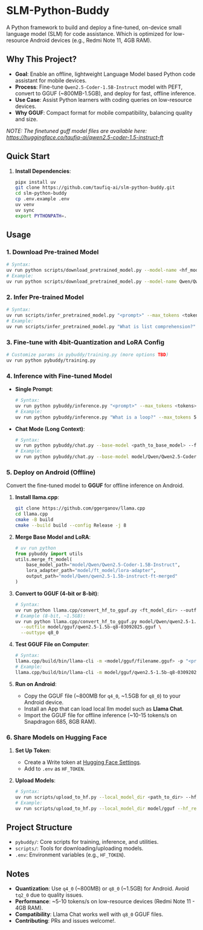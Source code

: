 # SLM-Python-Buddy

A Python framework to build and deploy a fine-tuned, on-device small language model (SLM) for code assistance. Which is optimized for low-resource Android devices (e.g., Redmi Note 11, 4GB RAM).

## Why This Project?

- **Goal**: Enable an offline, lightweight Language Model based Python code assistant for mobile devices.
- **Process**: Fine-tune `Qwen2.5-Coder-1.5B-Instruct` model with PEFT, convert to GGUF (~800MB-1.5GB), and deploy for fast, offline inference.
- **Use Case**: Assist Python learners with coding queries on low-resource devices.
- **Why GGUF**: Compact format for mobile compatibility, balancing quality and size.

*NOTE: The finetuned guff model files are available here: https://huggingface.co/taufiq-ai/qwen2.5-coder-1.5-instruct-ft*


## Quick Start

1. **Install Dependencies**:
   ```bash
   pipx install uv
   git clone https://github.com/taufiq-ai/slm-python-buddy.git
   cd slm-python-buddy
   cp .env.example .env
   uv venv
   uv sync
   export PYTHONPATH=.
   ```

## Usage

### 1. Download Pre-trained Model
```bash
# Syntax:
uv run python scripts/download_pretrained_model.py --model-name <hf_model_name> --model-dir <dir> --device <auto|cpu|cuda>
# Example:
uv run python scripts/download_pretrained_model.py --model-name Qwen/Qwen2.5-Coder-1.5B-Instruct --model-dir model --device auto
```

### 2. Infer Pre-trained Model
```bash
# Syntax:
uv run scripts/infer_pretrained_model.py "<prompt>" --max_tokens <tokens> --model_path <path_to_model> --device <cpu|cuda>
# Example:
uv run scripts/infer_pretrained_model.py "What is list comprehension?" --max_tokens 500 --model_path model/Qwen/Qwen2.5-Coder-1.5B-Instruct --device cpu
```

### 3. Fine-tune with 4bit-Quantization and LoRA Config
```bash
# Customize params in pybuddy/training.py (more options TBD)
uv run python pybuddy/training.py
```

### 4. Inference with Fine-tuned Model
- **Single Prompt**:
  ```bash
  # Syntax:
  uv run python pybuddy/inference.py "<prompt>" --max_tokens <tokens> --base-model <path_to_base_model> --ftmodel <path_to_lora> --device <auto|cpu>
  # Example:
  uv run python pybuddy/inference.py "What is a loop?" --max_tokens 512 --base-model model/Qwen/Qwen2.5-Coder-1.5B-Instruct --ftmodel model/ft_model/lora-adapter --device auto
  ```

- **Chat Mode (Long Context)**:
  ```bash
  # Syntax:
  uv run python pybuddy/chat.py --base-model <path_to_base_model> --ftmodel <path_to_lora> --device <auto|cpu>
  # Example:
  uv run python pybuddy/chat.py --base-model model/Qwen/Qwen2.5-Coder-1.5B-Instruct --ftmodel model/ft_model/lora-adapter --device auto
  ```

### 5. Deploy on Android (Offline)
Convert the fine-tuned model to **GGUF** for offline inference on Android.

1. **Install llama.cpp**:
   ```bash
   git clone https://github.com/ggerganov/llama.cpp
   cd llama.cpp
   cmake -B build
   cmake --build build --config Release -j 8
   ```

2. **Merge Base Model and LoRA**:
   ```python
   # uv run python
   from pybuddy import utils
   utils.merge_ft_model(
       base_model_path="model/Qwen/Qwen2.5-Coder-1.5B-Instruct",
       lora_adapter_path="model/ft_model/lora-adapter",
       output_path="model/Qwen/qwen2.5-1.5b-instruct-ft-merged"
   )
   ```

3. **Convert to GGUF (4-bit or 8-bit)**:
   ```bash
   # Syntax:
   uv run python llama.cpp/convert_hf_to_gguf.py <ft_model_dir> --outfile <gguf_models/filename.gguf> --outtype <q4_0|q8_0>
   # Example (8-bit, ~1.5GB):
   uv run python llama.cpp/convert_hf_to_gguf.py model/Qwen/qwen2.5-1.5b-instruct-ft-merged \
     --outfile model/gguf/qwen2.5-1.5b-q8-03092025.gguf \
     --outtype q8_0
   ```

4. **Test GGUF File on Computer**:
   ```bash
   # Syntax:
   llama.cpp/build/bin/llama-cli -m <model/gguf/filename.gguf> -p "<prompt>"
   # Example:
   llama.cpp/build/bin/llama-cli -m model/gguf/qwen2.5-1.5b-q8-03092025.gguf -p "What is list comprehension?"
   ```

5. **Run on Android**:
   - Copy the GGUF file (~800MB for `q4_0`, ~1.5GB for `q8_0`) to your Android device.
   - Install an App that can load local llm model such as **Llama Chat**.
   - Import the GGUF file for offline inference (~10-15 tokens/s on Snapdragon 685, 8GB RAM).

### 6. Share Models on Hugging Face
1. **Set Up Token**:
   - Create a Write token at [Hugging Face Settings](https://huggingface.co/settings/tokens).
   - Add to `.env` as `HF_TOKEN`.

2. **Upload Models**:
   ```bash
   # Syntax:
   uv run scripts/upload_to_hf.py --local_model_dir <path_to_dir> --hf_repo_id <username/repo_id> --repo_type model
   # Example:
   uv run scripts/upload_to_hf.py --local_model_dir model/gguf --hf_repo_id taufiq-ai/qwen2.5-coder-1.5-instruct-ft --repo_type model
   ```

## Project Structure
- `pybuddy/`: Core scripts for training, inference, and utilities.
- `scripts/`: Tools for downloading/uploading models.
- `.env`: Environment variables (e.g., `HF_TOKEN`).

## Notes
- **Quantization**: Use `q4_0` (~800MB) or `q8_0` (~1.5GB) for Android. Avoid `tq2_0` due to quality issues.
- **Performance**: ~5-10 tokens/s on low-resource devices (Redmi Note 11 - 4GB RAM).
- **Compatibility**: Llama Chat works well with `q8_0` GGUF files.
- **Contributing**: PRs and issues welcome!.